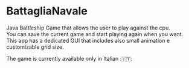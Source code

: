 # BattagliaNavale
Java Battleship Game that allows the user to play against the cpu. <br>
You can save the current game and start playing again when you want. <br>
This app has a dedicated GUI that includes also small animation e customizable grid size. <br>

The game is currently available only in Italian :&#127470;&#127481;:
